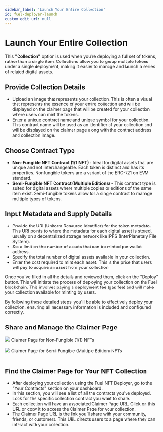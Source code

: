 ```yaml
---
sidebar_label: 'Launch Your Entire Collection'
id: fuel-deployer-launch
custom_edit_url: null
---
```

# Launch Your Entire Collection
This **"Collection"** option is used when you're deploying a full set of tokens, rather than a single item. Collections allow you to group multiple tokens under a single deployment, making it easier to manage and launch a series of related digital assets.

## Provide Collection Details
* Upload an image that represents your collection. This is often a visual that represents the essence of your entire collection and will be displayed on the claimer page that will be created for your collection where users can mint the tokens.
* Enter a unique contract name and unique symbol for your collection. This contract name will be used as an identifier of your collection and will be displayed on the claimer page along with the contract address and collection image.

## Choose Contract Type
* **Non-Fungible NFT Contract (1/1 NFT) -** Ideal for digital assets that are unique and not interchangeable. Each token is distinct and has its properties. Nonfungible tokens are a variant of the ERC-721 on EVM standard.
* **Semi-Fungible NFT Contract (Multiple Editions) -**
This contract type is suited for digital assets where multiple copies or editions of the same item exist. Semi-fungible tokens allow for a single contract to manage multiple types of tokens.

## Input Metadata and Supply Details
* Provide the URI (Uniform Resource Identifier) for the token metadata. This URI points to where the metadata for each digital asset is stored, usually on a decentralized storage network like IPFS (InterPlanetary File System).
* Set a limit on the number of assets that can be minted per wallet address.
* Specify the total number of digital assets available in your collection.
* Enter the cost required to mint each asset. This is the price that users will pay to acquire an asset from your collection.

Once you’ve filled in all the details and reviewed them, click on the "Deploy" button. This will initiate the process of deploying your collection on the Fuel blockchain. This involves paying a deployment fee (gas fee) and will make your collection available for minting by users.

By following these detailed steps, you'll be able to effectively deploy your collection, ensuring all necessary information is included and configured correctly.

## Share and Manage the Claimer Page

<div className="flex flex-col items-center">
    <img className="w-[80%]" src="/img/FUEL/deployer/deployer-2.png"/>
    <span className="font-bold text-[rgb(192,192,192)]">Claimer Page for Non-Fungible (1/1) NFTs</span>
</div>
<br/>

<div className="flex flex-col items-center">
    <img className="w-[80%]" src="/img/FUEL/deployer/deployer-2.png"/>
    <span className="font-bold text-[rgb(192,192,192)]">Claimer Page for Semi-Fungible (Multiple Edition) NFTs</span>
</div>
<br/>

## Find the Claimer Page for Your NFT Collection
* After deploying your collection using the Fuel NFT Deployer, go to the "Your Contracts" section on your dashboard.
* In this section, you will see a list of all the contracts you've deployed. Look for the specific collection contract you want to share.
* Each collection will have an associated Claimer Page URL. Click on this URL or copy it to access the Claimer Page for your collection.
* The Claimer Page URL is the link you’ll share with your community, friends, or customers. This URL directs users to a page where they can interact with your collection.